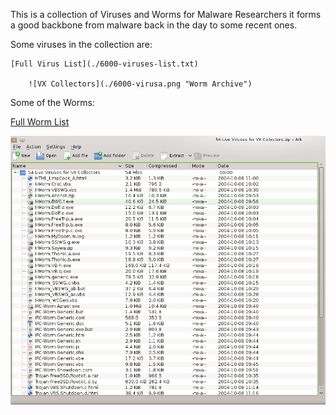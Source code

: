 This is a collection of Viruses and Worms for Malware Researchers it forms a good backbone from malware back in the day to some recent ones.

Some viruses in the collection are: 

	[Full Virus List](./6000-viruses-list.txt)

        ![VX Collectors](./6000-virusa.png "Worm Archive")

Some of the Worms: 

    
[Full Worm List](./54-live.txt)

![VX Collectors](./54.png "Worm Archive")
